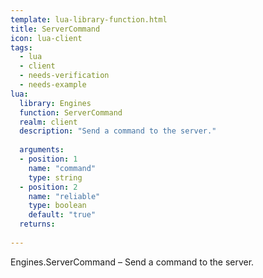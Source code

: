 ```yaml
---
template: lua-library-function.html
title: ServerCommand
icon: lua-client
tags:
  - lua
  - client
  - needs-verification
  - needs-example
lua:
  library: Engines
  function: ServerCommand
  realm: client
  description: "Send a command to the server."
  
  arguments:
  - position: 1
    name: "command"
    type: string
  - position: 2
    name: "reliable"
    type: boolean
    default: "true"
  returns:
    
---
```


<div class="lua__search__keywords">
Engines.ServerCommand &#x2013; Send a command to the server.
</div>
